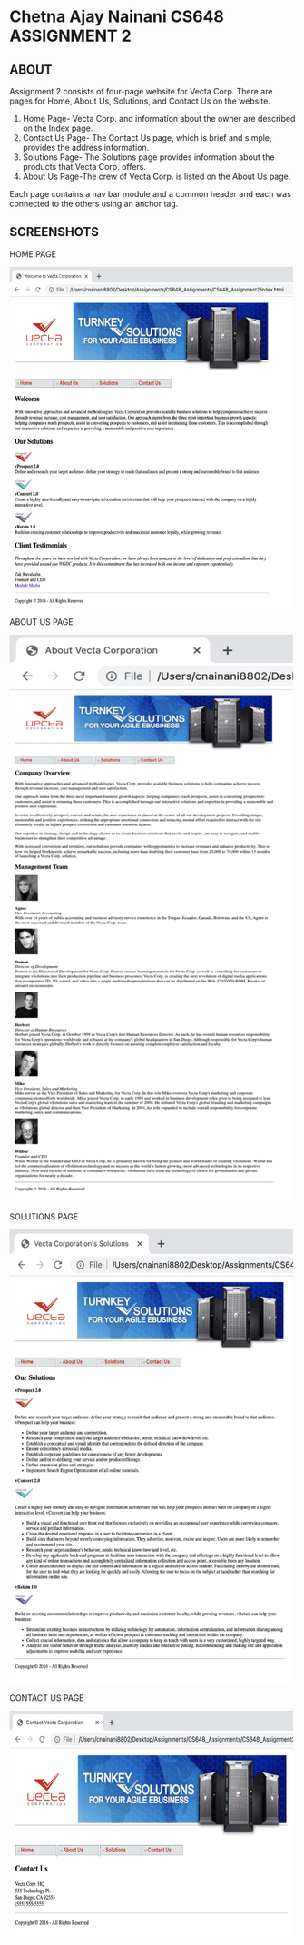 # Chetna Ajay Nainani CS648 ASSIGNMENT 2
## ABOUT
Assignment 2 consists of four-page website for Vecta Corp. There are pages for Home, About Us, Solutions, and Contact Us on the website. 

1) Home Page- Vecta Corp. and information about the owner are described on the Index page.
2) Contact Us Page- The Contact Us page, which is brief and simple, provides the address information.
3) Solutions Page- The Solutions page provides information about the products that Vecta Corp. offers.
4) About Us Page-The crew of Vecta Corp. is listed on the About Us page.

Each page contains a nav bar module and a common header and each was connected to the others using an anchor tag.

## SCREENSHOTS
<p>HOME PAGE</p>
<img src="https://github.com/ChetnaNainani/CS648_Assignment2/blob/main/screenshots/Home%20Page.png" alt="Home" width="500" height="600">
<p>ABOUT US PAGE</p>
<img src="https://github.com/ChetnaNainani/CS648_Assignment2/blob/main/screenshots/About%20Us%20Page.png" alt="About Us" width="500" height="1000">
<p>SOLUTIONS PAGE</p>
<img src="https://github.com/ChetnaNainani/CS648_Assignment2/blob/main/screenshots/Solutions%20Page.png" alt="Solutions" width="500" height="800">
<p>CONTACT US PAGE</p>
<img src="https://github.com/ChetnaNainani/CS648_Assignment2/blob/main/screenshots/Contact%20Us%20Page.png" alt="Contact Us" width="500" height="400">
